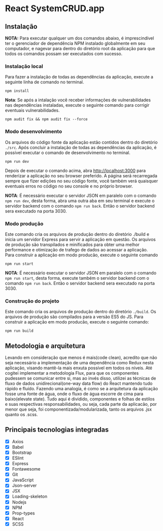 # React SystemCRUD.app 
## Instalação

**NOTA:** Para executar qualquer um dos comandos abaixo, é imprescindível ter o gerenciador de dependência NPM instalado globalmente em seu computador, e nagevar para dentro do diretório root da aplicação para que todos os comandos possam ser executados com sucesso.

### Instalação local

Para fazer a instalação de todas as dependências da aplicação, execute a seguinte linha de comando no terminal.

    npm install

**Nota**: Se após a intalação você receber informações de vulnerabilidades nas dependências instaladas, execute o seguinte comando para corrigir eventuais vulnerabilidades.

    npm audit fix && npm audit fix --force

### Modo desenvolvimento

Os arquivos do código fonte da aplicação estão contidos dentro do diretório `./src`.
Após concluir a instalação de todas as dependências da aplicação, é possível executar o comando de desenvolvimento no terminal.

    npm run dev

Depois de executar o comando acima, abra [http://localhost:3000](http://localhost:3000) para renderizar a aplicação no seu browser preferido.
A página será recarregada sempre que fizer edições no seu código fonte, você também verá quaisquer eventuais erros no código no seu console e no próprio browser.

**NOTA**: É necessário executar o servidor JSON em paralelo com o comando `npm run dev`, desta forma, abra uma outra aba em seu terminal e execute o servidor backend com o comando `npm run back`. Então o servidor backend sera executado na porta 3030.

### Modo produção

Este comando cria os arquivos de produção dentro do diretório ./build e inicia um servidor Express para servir a aplicação em questão. Os arquivos de produção são transpilados e minificados para obter uma melhor performance e otimização de trafego de dados ao acessar a aplicação. Para construir a aplicação em modo producão, execute o seguinte comando

    npm run start

**NOTA**: É necessário executar o servidor JSON em paralelo com o comando `npm run start`, desta forma, execute também o servidor backend com o comando `npm run back`. Então o servidor backend sera executado na porta 3030.

### Construção do projeto

Este comando cria os arquivos de produção dentro do diretório `./build`. Os arquivos de produção são compilados para a versão ES5 do JS.
Para construir a aplicação em modo producão, execute o seguinte comando:

    npm run build

## Metodologia e arquitetura

Levando em consideração que menos é mais(code clean), acredito que não seja necessário a implementação de uma dependência como Redux nesta aplicação, visando mantê-la mais enxuta possível em todos os níveis. Até cogitei implementar a metodologia Flux, para que os componentes pudessem se comunicar entre si, mas ao invés disso, utilizei as técnicas de fluxo de dados unidirecional(one-way data flow) do React mantendo tudo rápido e fluído. Fazendo uma analogia, é como se a arquitetura da aplicação fosse uma fonte de água, onde o fluxo de água escorre de cima para baixo(elevate state). Tudo aqui é dividido, componentes e folhas de estilos e suas respectivas responsabilidades, ou seja, cada parte da aplicacão, por menor que seja, foi componentizada/modularizada, tanto os arquivos .jsx quanto os .scss.

## Principais tecnologias integradas

- [x] Axios
- [x] Babel
- [x] Bootstrap
- [x] ESlint
- [x] Express
- [x] Fontawesome
- [x] Git
- [x] JavaScript
- [x] Json-server
- [x] JSX
- [x] Loading-skeleton
- [x] Nodejs
- [x] NPM
- [x] Prop-types
- [x] React
- [x] SCSS
